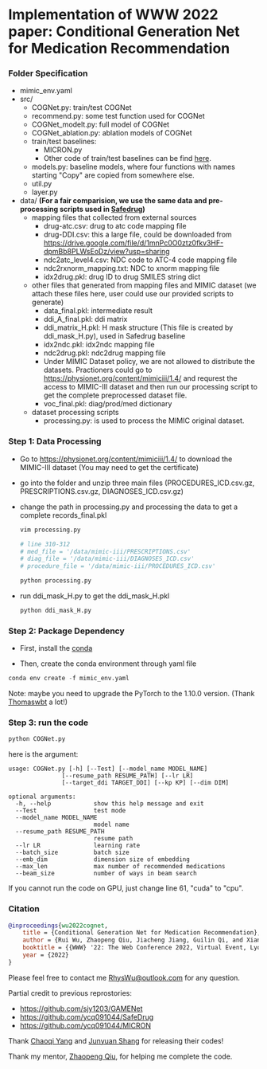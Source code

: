# Implementation of WWW 2022 paper: Conditional Generation Net for Medication Recommendation

### Folder Specification
- mimic_env.yaml
- src/
    - COGNet.py: train/test COGNet
    - recommend.py: some test function used for COGNet
    - COGNet_modelt.py: full model of COGNet
    - COGNet_ablation.py: ablation models of COGNet
    - train/test baselines:
        - MICRON.py
        - Other code of train/test baselines can be find [here](https://github.com/ycq091044/SafeDrug).
    - models.py: baseline models, where four functions with names starting "Copy" are copied from somewhere else. 
    - util.py
    - layer.py
- data/ **(For a fair comparision, we use the same data and pre-processing scripts used in [Safedrug](https://github.com/ycq091044/SafeDrug))**
    - mapping files that collected from external sources
        - drug-atc.csv: drug to atc code mapping file
        - drug-DDI.csv: this a large file, could be downloaded from https://drive.google.com/file/d/1mnPc0O0ztz0fkv3HF-dpmBb8PLWsEoDz/view?usp=sharing
        - ndc2atc_level4.csv: NDC code to ATC-4 code mapping file
        - ndc2rxnorm_mapping.txt: NDC to xnorm mapping file
        - idx2drug.pkl: drug ID to drug SMILES string dict
    - other files that generated from mapping files and MIMIC dataset (we attach these files here, user could use our provided scripts to generate)
        - data_final.pkl: intermediate result
        - ddi_A_final.pkl: ddi matrix
        - ddi_matrix_H.pkl: H mask structure (This file is created by ddi_mask_H.py), used in Safedrug baseline
        - idx2ndc.pkl: idx2ndc mapping file
        - ndc2drug.pkl: ndc2drug mapping file
        - Under MIMIC Dataset policy, we are not allowed to distribute the datasets. Practioners could go to https://physionet.org/content/mimiciii/1.4/ and requrest the access to MIMIC-III dataset and then run our processing script to get the complete preprocessed dataset file.
        - voc_final.pkl: diag/prod/med dictionary
    - dataset processing scripts
        - processing.py: is used to process the MIMIC original dataset.




### Step 1: Data Processing

- Go to https://physionet.org/content/mimiciii/1.4/ to download the MIMIC-III dataset (You may need to get the certificate)

- go into the folder and unzip three main files (PROCEDURES_ICD.csv.gz, PRESCRIPTIONS.csv.gz, DIAGNOSES_ICD.csv.gz)

- change the path in processing.py and processing the data to get a complete records_final.pkl

  ```python
  vim processing.py
  
  # line 310-312
  # med_file = '/data/mimic-iii/PRESCRIPTIONS.csv'
  # diag_file = '/data/mimic-iii/DIAGNOSES_ICD.csv'
  # procedure_file = '/data/mimic-iii/PROCEDURES_ICD.csv'
  
  python processing.py
  ```

- run ddi_mask_H.py to get the ddi_mask_H.pkl

  ```python
  python ddi_mask_H.py
  ```



### Step 2: Package Dependency

- First, install the [conda](https://www.anaconda.com/)

- Then, create the conda environment through yaml file
```python
conda env create -f mimic_env.yaml
```
Note: maybe you need to upgrade the PyTorch to the 1.10.0 version. (Thank [Thomaswbt](https://github.com/Thomaswbt) a lot!)


### Step 3: run the code

```python
python COGNet.py
```

here is the argument:

    usage: COGNet.py [-h] [--Test] [--model_name MODEL_NAME]
                   [--resume_path RESUME_PATH] [--lr LR]
                   [--target_ddi TARGET_DDI] [--kp KP] [--dim DIM]
    
    optional arguments:
      -h, --help            show this help message and exit
      --Test                test mode
      --model_name MODEL_NAME
                            model name
      --resume_path RESUME_PATH
                            resume path
      --lr LR               learning rate
      --batch_size          batch size 
      --emb_dim             dimension size of embedding
      --max_len             max number of recommended medications
      --beam_size           number of ways in beam search

If you cannot run the code on GPU, just change line 61, "cuda" to "cpu".

### Citation
```bibtex
@inproceedings{wu2022cognet,
    title = {Conditional Generation Net for Medication Recommendation},
    author = {Rui Wu, Zhaopeng Qiu, Jiacheng Jiang, Guilin Qi, and Xian Wu.},
    booktitle = {{WWW} '22: The Web Conference 2022, Virtual Event, Lyon, France, April 25-29, 2022},
    year = {2022}
}
```

Please feel free to contact me <RhysWu@outlook.com> for any question.

Partial credit to previous reprostories:
- https://github.com/sjy1203/GAMENet
- https://github.com/ycq091044/SafeDrug
- https://github.com/ycq091044/MICRON

Thank [Chaoqi Yang](https://github.com/ycq091044) and [Junyuan Shang](https://github.com/sjy1203) for releasing their codes!

Thank my mentor, [Zhaopeng Qiu](https://github.com/zpqiu), for helping me complete the code.
